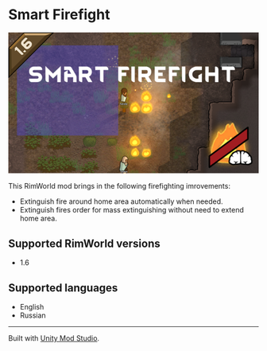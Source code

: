 # Smart Firefight
![Preview](About/Preview.png)

This RimWorld mod brings in the following firefighting imrovements:
- Extinguish fire around home area automatically when needed.
- Extinguish fires order for mass extinguishing without need to extend home area.

## Supported RimWorld versions
- 1.6

## Supported languages
- English
- Russian

---

Built with [Unity Mod Studio](https://marketplace.visualstudio.com/items?itemName=darkdaskin.UnityModStudio2022).